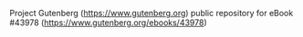 Project Gutenberg (https://www.gutenberg.org) public repository for eBook #43978 (https://www.gutenberg.org/ebooks/43978)
